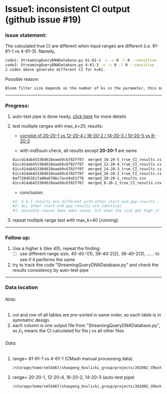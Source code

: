 # Issue1: inconsistent CI output (github issue #19)

### Issue statement: 

The calculated true CI are different when input ranges are different (i.e. 61-61-1 vs 4-61-3). Namely,

```bash
code1: StreamingQueryDNADatabase.py 61-61-1 -v -c 0 -l 0 --sensitive
code2: StreamingQueryDNADatabase.py 4-61-3 -v -c 0 -l 0 --sensitive
2 codes above generate different CI for k=61.
```

Possible reason:

```bash
Bloom filter size depends on the number of ks in the parameter, this may cause the difference.
```



---

### Progress:

1. auto-test pipe is done ready, [click here](https://github.com/dkoslicki/CMash/blob/shaopeng/task1_kmer_truncation_estimate/issue19_inconsistent_CI/autotest_pipe.md) for more details

2. test multiple ranges with max_k=20, results:

   - [corrplot of 20-20-1 vs 12-20-4 / 16-20-2 / 14-20-3 / 10-20-5 vs 8-20-2](https://drive.google.com/open?id=1cM3X06e9OEHySM3SEBRD7QoQq1quQb0W)

   - with md5sum check, all results except **20-20-1** are same

   ```bash
   61cc414ab45330d610eaeb9c6702ff07  merged_10-20-5_true_CI_results.csv
   61cc414ab45330d610eaeb9c6702ff07  merged_12-20-4_true_CI_results.csv
   61cc414ab45330d610eaeb9c6702ff07  merged_14-20-3_true_CI_results.csv
   61cc414ab45330d610eaeb9c6702ff07  merged_16-20-2_true_CI_results.csv
   0af72845361fa00a6786c7ace9a51f7b  merged_20-20-1_results.csv
   61cc414ab45330d610eaeb9c6702ff07  merged_8-20-2_true_CI_results.csv
   ```

   - conclusion:

   ```bash
   #1: k-k-1 results are different with other start-end-gap results
   #2: ALL other start-end-gap results are identical
   #3: possible reason does make sense, but when the size get high it won't influence the results, we may need more details for the affect of size.
   ```

   

3. repeat multiple range test with max_k=40 (running):





---

### Follow up:

1. Use a higher k (like 40), repeat the finding:
   - [ ] use different range size, 40-40-1(1), 38-40-2(2), 36-40-2(3), ...... to see if it performs the same
2. try to track the code "StreamingQueryDNADatabase.py" and check the results consistency by auto-test pipe



---

### Data location

###### Note: 

1. col and row of all tables are pre-sorted in same order, so each table is in symmatric design.
2. each column is one output file from "StreamingQueryDNADatabase.py", so $f_{*j}$ means the CI calculated for file j vs all other files.

###### Data:

1. range= 61-61-1 vs 4-61-1 (CMash manual processing data)

   ```bash
   /storage/home/sml6467/shaopeng_Koslicki_group/projects/202002_CMash_test/results/20200217_CMash_task1_trunction_kmer/step3_results_summary
   ```

2. range= 20-20-1, 12-20-4, 16-20-2, 14-20-3 (auto-test pipe)

   ```bash
   /storage/home/sml6467/shaopeng_Koslicki_group/projects/202002_CMash_test/results/20200302_auto_test_pipe/test_CMash_true_CI_2020-03-02_13-05
   ```

   



